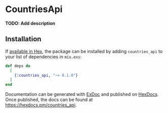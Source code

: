# CountriesApi

**TODO: Add description**

## Installation

If [available in Hex](https://hex.pm/docs/publish), the package can be installed
by adding `countries_api` to your list of dependencies in `mix.exs`:

```elixir
def deps do
  [
    {:countries_api, "~> 0.1.0"}
  ]
end
```

Documentation can be generated with [ExDoc](https://github.com/elixir-lang/ex_doc)
and published on [HexDocs](https://hexdocs.pm). Once published, the docs can
be found at <https://hexdocs.pm/countries_api>.

